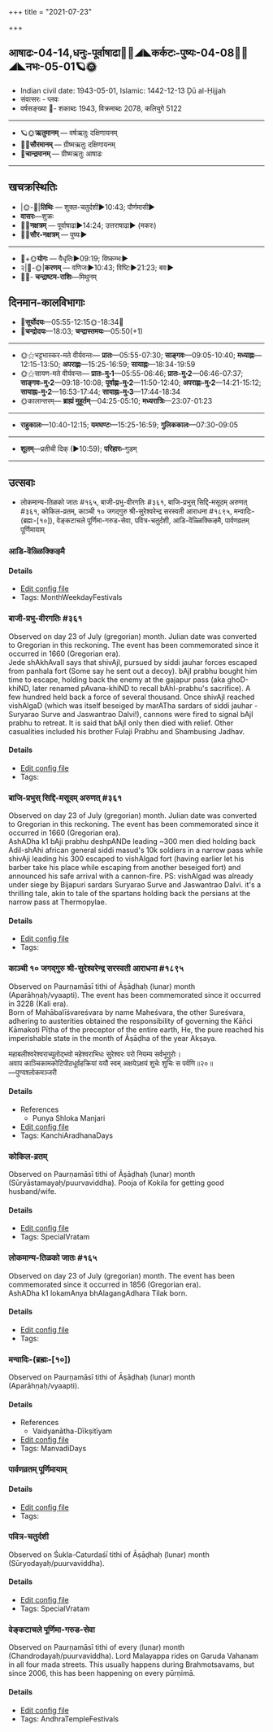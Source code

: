 +++
title = "2021-07-23"

+++
## आषाढः-04-14,धनुः-पूर्वाषाढा🌛🌌◢◣कर्कटः-पुष्यः-04-08🌌🌞◢◣नभः-05-01🪐🌞
- Indian civil date: 1943-05-01, Islamic: 1442-12-13 Ḏū al-Ḥijjah
- संवत्सरः - प्लवः
- वर्षसङ्ख्या 🌛- शकाब्दः 1943, विक्रमाब्दः 2078, कलियुगे 5122
___________________
- 🪐🌞**ऋतुमानम्** — वर्षऋतुः दक्षिणायनम्
- 🌌🌞**सौरमानम्** — ग्रीष्मऋतुः दक्षिणायनम्
- 🌛**चान्द्रमानम्** — ग्रीष्मऋतुः आषाढः
___________________


## खचक्रस्थितिः
- |🌞-🌛|**तिथिः** — शुक्ल-चतुर्दशी►10:43; पौर्णमासी►  
- **वासरः**—शुक्रः  
- 🌌🌛**नक्षत्रम्** — पूर्वाषाढा►14:24; उत्तराषाढा► (मकरः)  
- 🌌🌞**सौर-नक्षत्रम्** — पुष्यः►  
___________________
- 🌛+🌞**योगः** — वैधृतिः►09:19; विष्कम्भः►  
- २|🌛-🌞|**करणम्** — वणिजः►10:43; विष्टिः►21:23; बवः►  
- 🌌🌛- **चन्द्राष्टम-राशिः**—मिथुनम्  


## दिनमान-कालविभागाः
- 🌅**सूर्योदयः**—05:55-12:15🌞️-18:34🌇  
- 🌛**चन्द्रोदयः**—18:03; **चन्द्रास्तमयः**—05:50(+1)  
___________________
- 🌞⚝भट्टभास्कर-मते वीर्यवन्तः— **प्रातः**—05:55-07:30; **साङ्गवः**—09:05-10:40; **मध्याह्नः**—12:15-13:50; **अपराह्णः**—15:25-16:59; **सायाह्नः**—18:34-19:59  
- 🌞⚝सायण-मते वीर्यवन्तः— **प्रातः-मु॰1**—05:55-06:46; **प्रातः-मु॰2**—06:46-07:37; **साङ्गवः-मु॰2**—09:18-10:08; **पूर्वाह्णः-मु॰2**—11:50-12:40; **अपराह्णः-मु॰2**—14:21-15:12; **सायाह्नः-मु॰2**—16:53-17:44; **सायाह्नः-मु॰3**—17:44-18:34  
- 🌞कालान्तरम्— **ब्राह्मं मुहूर्तम्**—04:25-05:10; **मध्यरात्रिः**—23:07-01:23  
___________________
- **राहुकालः**—10:40-12:15; **यमघण्टः**—15:25-16:59; **गुलिककालः**—07:30-09:05  
___________________
- **शूलम्**—प्रतीची दिक् (►10:59); **परिहारः**–गुडम्  
___________________

## उत्सवाः
- लोकमान्य-तिळको जातः #१६५, बाजी-प्रभु-वीरगतिः #३६१, बाजि-प्रभुस् सिद्दि-मसूदम् अरुणत् #३६१, कोकिल-व्रतम्, काञ्ची १० जगद्गुरु श्री-सुरेश्वरेन्द्र सरस्वती आराधना #१८९५, मन्वादिः-(ब्रह्मः-[१०]), वेङ्कटाचले पूर्णिमा-गरुड-सेवा, पवित्र-चतुर्दशी, आडि-वॆळ्ळिक्किऴमै, पार्वणव्रतम् पूर्णिमायाम्
### आडि-वॆळ्ळिक्किऴमै



#### Details
- [Edit config file](https://github.com/jyotisham/adyatithi/tree/master/tamil/description_only/ADi~veLLikkizhamai.toml)
- Tags: MonthWeekdayFestivals


### बाजी-प्रभु-वीरगतिः #३६१

Observed on day 23 of July (gregorian) month. Julian date was converted to Gregorian in this reckoning. The event has been commemorated since it occurred in 1660 (Gregorian era).  
Jede shAkhAvalI says that shivAjI, pursued by siddi jauhar forces escaped from panhala fort (Some say he sent out a decoy). bAjI prabhu bought him time to escape, holding back the enemy at the gajapur pass (aka ghoD-khiND, later renamed pAvana-khiND to recall bAhI-prabhu's sacrifice). A few hundred held back a force of several thousand. Once shivAjI reached vishAlgaD (which was itself beseiged by marATha sardars of siddi jauhar - Suryarao Surve and Jaswantrao Dalvi!), cannons were fired to signal bAjI prabhu to retreat. It is said that bAjI only then died with relief. Other casualities included his brother Fulaji Prabhu and Shambusing Jadhav. 

#### Details
- [Edit config file](https://github.com/jyotisham/adyatithi/tree/master/mahApuruSha/xatra-later/gregorian/day/07/23/bAjI-prabhu-vIra-gatiH.toml)
- Tags: 


### बाजि-प्रभुस् सिद्दि-मसूदम् अरुणत् #३६१

Observed on day 23 of July (gregorian) month. Julian date was converted to Gregorian in this reckoning. The event has been commemorated since it occurred in 1660 (Gregorian era).  
AshADha k1  bAji prabhu deshpANDe leading ~300 men died holding back Adil-shAhi african general siddi masud's 10k soldiers in a narrow pass while shivAji leading his 300 escaped to vishAlgad fort (having earlier let his barber take his place while escaping from another beseiged fort) and announced his safe arrival with a cannon-fire. PS: vishAlgad was already under siege by Bijapuri sardars Suryarao Surve and Jaswantrao Dalvi. it's a thrilling tale, akin to tale of the spartans holding back the persians at the narrow pass at Thermopylae.

#### Details
- [Edit config file](https://github.com/jyotisham/adyatithi/tree/master/mahApuruSha/xatra-later/gregorian/day/07/23/bAji-prabhus_siddi-masUdam_aruNat.toml)
- Tags: 


### काञ्ची १० जगद्गुरु श्री-सुरेश्वरेन्द्र सरस्वती आराधना #१८९५

Observed on Paurṇamāsī tithi of Āṣāḍhaḥ (lunar) month (Aparāhṇaḥ/vyaapti). The event has been commemorated since it occurred in 3228 (Kali era).  
Born of Mahābalīśvareśvara by name Maheśvara, the other Sureśvara, adhering to austerities obtained the responsibility of governing the Kāñci Kāmakoṭi Pīṭha of the preceptor of the entire earth, He, the pure reached his imperishable state in the month of Āṣāḍha of the year Akṣaya.

महाबलीश्वरेश्वराच्युतोद्भवो महेश्वराभिधः सुरेश्वरः परो नियम्य सर्वभूगुरोः।  
अवाप काञ्चिकामकोटिपीठधूर्वहक्रियां ययौ स्वम् अक्षयेऽक्षयं शुचेः शुचिः स पर्वणि॥२०॥  
—पुण्यश्लोकमञ्जरी



#### Details
- References
  - Punya Shloka Manjari
- [Edit config file](https://github.com/jyotisham/adyatithi/tree/master/mahApuruSha/kAnchI-maTha/lunar_month/tithi/04/15/kAJcI%2010%20jagadguru%20zrI~surEzvarEndra%20sarasvatI%20ArAdhanA.toml)
- Tags: KanchiAradhanaDays


### कोकिल-व्रतम्

Observed on Paurṇamāsī tithi of Āṣāḍhaḥ (lunar) month (Sūryāstamayaḥ/puurvaviddha). Pooja of Kokila for getting good husband/wife.

#### Details
- [Edit config file](https://github.com/jyotisham/adyatithi/tree/master/general/lunar_month/tithi/04/15/kOkila-vratam.toml)
- Tags: SpecialVratam


### लोकमान्य-तिळको जातः #१६५

Observed on day 23 of July (gregorian) month. The event has been commemorated since it occurred in 1856 (Gregorian era).  
AshADha k1  lokamAnya bhAlagangAdhara Tilak born.

#### Details
- [Edit config file](https://github.com/jyotisham/adyatithi/tree/master/mahApuruSha/xatra-later/gregorian/day/07/23/lokamAnya-tiLako_jAtaH.toml)
- Tags: 


### मन्वादिः-(ब्रह्मः-[१०])

Observed on Paurṇamāsī tithi of Āṣāḍhaḥ (lunar) month (Aparāhṇaḥ/vyaapti). 

#### Details
- References
  - Vaidyanātha-Dīkṣitīyam
- [Edit config file](https://github.com/jyotisham/adyatithi/tree/master/time_focus/yugAdiH/lunar_month/tithi/04/15/manvAdiH~%28brahmaH~%5B10%5D%29.toml)
- Tags: ManvadiDays


### पार्वणव्रतम् पूर्णिमायाम्



#### Details
- [Edit config file](https://github.com/jyotisham/adyatithi/tree/master/gRhya/general/relative_event/sthAlIpAkaH_16/offset__-1/pArvaNa-vratam_15.toml)
- Tags: 


### पवित्र-चतुर्दशी

Observed on Śukla-Caturdaśī tithi of Āṣāḍhaḥ (lunar) month (Sūryodayaḥ/puurvaviddha). 

#### Details
- [Edit config file](https://github.com/jyotisham/adyatithi/tree/master/general/lunar_month/tithi/04/14/pavitra-caturdazI.toml)
- Tags: SpecialVratam


### वेङ्कटाचले पूर्णिमा-गरुड-सेवा

Observed on Paurṇamāsī tithi of every (lunar) month (Chandrodayaḥ/puurvaviddha). Lord Malayappa rides on Garuda Vahanam in all four mada streets. This usually happens during Brahmotsavams, but since 2006, this has been happening on every pūrṇimā.

#### Details
- [Edit config file](https://github.com/jyotisham/adyatithi/tree/master/temples/venkaTAchala/lunar_month/tithi/00/15/vEGkaTAcalE%20pUrNimA~garuDa-sEvA.toml)
- Tags: AndhraTempleFestivals



